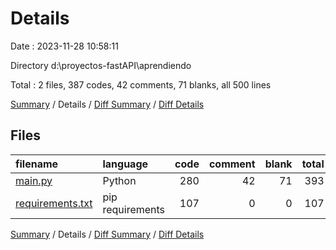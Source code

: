# Details

Date : 2023-11-28 10:58:11

Directory d:\\proyectos-fastAPI\\aprendiendo

Total : 2 files,  387 codes, 42 comments, 71 blanks, all 500 lines

[Summary](results.md) / Details / [Diff Summary](diff.md) / [Diff Details](diff-details.md)

## Files
| filename | language | code | comment | blank | total |
| :--- | :--- | ---: | ---: | ---: | ---: |
| [main.py](/main.py) | Python | 280 | 42 | 71 | 393 |
| [requirements.txt](/requirements.txt) | pip requirements | 107 | 0 | 0 | 107 |

[Summary](results.md) / Details / [Diff Summary](diff.md) / [Diff Details](diff-details.md)